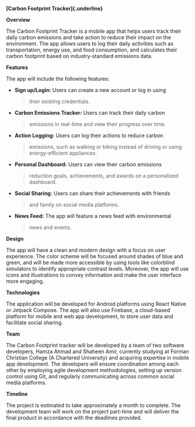 **[Carbon Footprint Tracker]{.underline}**

**Overview**

The Carbon Footprint Tracker is a mobile app that helps users track
their daily carbon emissions and take action to reduce their impact on
the environment. The app allows users to log their daily activities such
as transportation, energy use, and food consumption, and calculates
their carbon footprint based on industry-standard emissions data.

**Features**

The app will include the following features:

-   **Sign up/Login:** Users can create a new account or log in using
    > their existing credentials.

-   **Carbon Emissions Tracker:** Users can track their daily carbon
    > emissions in real-time and view their progress over time.

-   **Action Logging:** Users can log their actions to reduce carbon
    > emissions, such as walking or biking instead of driving or using
    > energy-efficient appliances.

-   **Personal Dashboard:** Users can view their carbon emissions
    > reduction goals, achievements, and awards on a personalized
    > dashboard.

-   **Social Sharing:** Users can share their achievements with friends
    > and family on social media platforms.

-   **News Feed:** The app will feature a news feed with environmental
    > news and events.

**Design**

The app will have a clean and modern design with a focus on user
experience. The color scheme will be focused around shades of blue and
green, and will be made more accessible by using tools like colorblind
simulators to identify appropriate contrast levels. Moreover, the app
will use icons and illustrations to convey information and make the user
interface more engaging.

**Technologies**

The application will be developed for Android platforms using React
Native or Jetpack Compose. The app will also use Firebase, a cloud-based
platform for mobile and web app development, to store user data and
facilitate social sharing.

**Team**

The Carbon Footprint tracker will be developed by a team of two software
developers, Hamza Ahmad and Shaheen Amir, currently studying at Forman
Christian College (A Chartered University) and acquiring expertise in
mobile app development. The developers will ensure coordination among
each other by employing agile development methodologies, setting up
version control using Git, and regularly communicating across common
social media platforms.

**Timeline**

The project is estimated to take approximately a month to complete. The
development team will work on the project part-time and will deliver the
final product in accordance with the deadlines provided.
